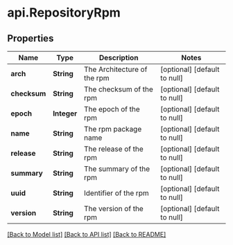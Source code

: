# api.RepositoryRpm
## Properties

| Name | Type | Description | Notes |
|------------ | ------------- | ------------- | -------------|
| **arch** | **String** | The Architecture of the rpm | [optional] [default to null] |
| **checksum** | **String** | The checksum of the rpm | [optional] [default to null] |
| **epoch** | **Integer** | The epoch of the rpm | [optional] [default to null] |
| **name** | **String** | The rpm package name | [optional] [default to null] |
| **release** | **String** | The release of the rpm | [optional] [default to null] |
| **summary** | **String** | The summary of the rpm | [optional] [default to null] |
| **uuid** | **String** | Identifier of the rpm | [optional] [default to null] |
| **version** | **String** | The version of the  rpm | [optional] [default to null] |

[[Back to Model list]](../README.md#documentation-for-models) [[Back to API list]](../README.md#documentation-for-api-endpoints) [[Back to README]](../README.md)

